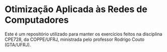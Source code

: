 # Otimização Aplicada às Redes de Computadores
Este é um repositório utilizado para manter os exercícios feitos na disciplina CPE728, da COPPE/UFRJ, ministrada pelo professor Rodrigo Couto (GTA/UFRJ).
